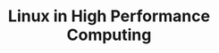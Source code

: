 ---
dtend: 2009-07-01 20:00:00 -0400
dtstart: 2009-07-01 18:00:00 -0400
location: Mid Hudson Library System Auditorium
mhvlug_url: /meetings/2009/linux-in-high-performance-computing
presenter: Jim Doherty
redirect_from:
- /meetings/2009/linux-in-high-performance-computing
title: Linux in High Performance Computing
type: meeting
---
